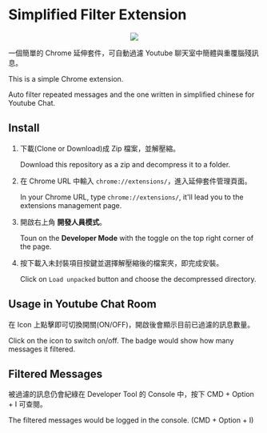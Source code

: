 # Simplified Filter Extension

<center><img src="https://i.imgur.com/slr2o7b.png"></center>

一個簡單的 Chrome 延伸套件，可自動過濾 Youtube 聊天室中簡體與重覆腦殘訊息。

This is a simple Chrome extension.

Auto filter repeated messages and the one written in simplified chinese for Youtube Chat.

## Install

1. 下載(Clone or Download)成 Zip 檔案，並解壓縮。
   
   Download this repository as a zip and decompress it to a folder.
2. 在 Chrome URL 中輸入 `chrome://extensions/`，進入延伸套件管理頁面。
   
   In your Chrome URL, type `chrome://extensions/`, it'll lead you to the extensions management page.
3. 開啟右上角 **開發人員模式**。
   
   Toun on the **Developer Mode** with the toggle on the top right corner of the page.
4. 按下載入未封裝項目按鍵並選擇解壓縮後的檔案夾，即完成安裝。
   
   Click on `Load unpacked`  button and choose the decompressed directory.

## Usage in Youtube Chat Room

在 Icon 上點擊即可切換開關(ON/OFF)，開啟後會顯示目前已過濾的訊息數量。

Click on the icon to switch on/off. The badge would show how many messages it filtered.

## Filtered Messages

被過濾的訊息仍會紀綠在 Developer Tool 的 Console 中，按下 CMD + Option + I 可查閱。

The filtered messages would be logged in the console. (CMD + Option + I)
